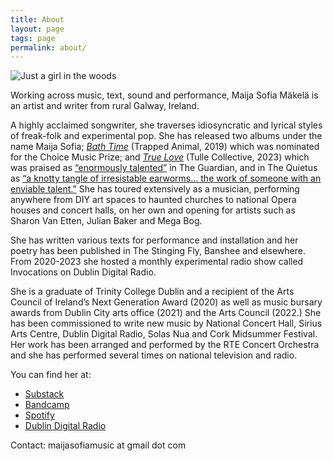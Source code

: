 ```yaml
---
title: About
layout: page
tags: page
permalink: about/
---
```



![Just a girl in the woods](/static/img/maija.jpeg "Maija Sofia Makela")

Working across music, text, sound and performance, Maija Sofia Mäkelä is an artist and writer from rural Galway, Ireland.

A highly acclaimed songwriter, she traverses idiosyncratic and lyrical styles of freak-folk and experimental pop. She has released two albums under the name Maija Sofia; *[Bath Time](https://maijasofia.bandcamp.com/album/bath-time)* (Trapped Animal, 2019) which was nominated for the Choice Music Prize; and *[True Love](https://maijasofia.bandcamp.com/album/true-love)* (Tulle Collective, 2023) which was praised as [“enormously talented”](https://www.theguardian.com/culture/2023/dec/20/the-best-european-culture-of-2023) in The Guardian, and in The Quietus as [“a knotty tangle of irresistable earworms... the work of someone with an enviable talent.”](https://thequietus.com/articles/33317-maija-sofia-true-love-review) She has toured extensively as a musician, performing anywhere from DIY art spaces to haunted churches to national Opera houses and concert halls, on her own and opening for artists such as Sharon Van Etten, Julian Baker and Mega Bog.

She has written various texts for performance and installation and her poetry has been published in The Stinging Fly, Banshee and elsewhere. From 2020-2023 she hosted a monthly experimental radio show called Invocations on Dublin Digital Radio.

She is a graduate of Trinity College Dublin and a recipient of the Arts Council of Ireland’s Next Generation Award (2020) as well as music bursary awards from Dublin City arts office (2021) and the Arts Council (2022.) She has been commissioned to write new music by National Concert Hall, Sirius Arts Centre, Dublin Digital Radio, Solas Nua and Cork Midsummer Festival. Her work has been arranged and performed by the RTE Concert Orchestra and she has performed several times on national television and radio.

You can find her at:

* [Substack](https://mystes.substack.com/)
* [Bandcamp](https://maijasofia.bandcamp.com/)
* [Spotify](https://open.spotify.com/artist/3K68cSs1f8V59zNdfs25dW)
* [Dublin Digital Radio](https://listen.dublindigitalradio.com/resident/invocations)

Contact: maijasofiamusic at gmail dot com